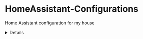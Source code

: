 # HomeAssistant-Configurations
Home Assistant configuration for my house


<details will come soon>
